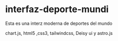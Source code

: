 # interfaz-deporte-mundi
Esta es una interz moderna de deportes del mundo

chart.js, html5 ,css3, tailwindcss, Deisy ui y astro.js 
